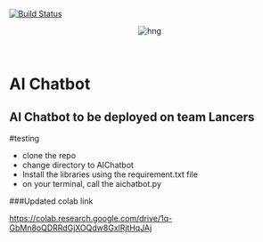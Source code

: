 [![Build Status](https://travis-ci.org/timolinn/hng.tech.svg?branch=master)](https://travis-ci.org/timolinn/hng.tech)

<div align="center">

![hng](https://res.cloudinary.com/iambeejayayo/image/upload/v1554240066/brand-logo.png)

<br>

</div>

# AI Chatbot

## AI Chatbot to be deployed on team Lancers
#testing
- clone the repo
- change directory to  AIChatbot
- Install the libraries using the requirement.txt file
- on your terminal, call the aichatbot.py 

###Updated colab link

https://colab.research.google.com/drive/1q-GbMn8oQDRRdGjXOQdw8GxlRjtHqJAj
